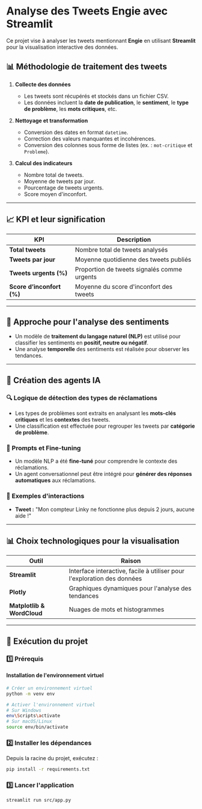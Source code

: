 # Analyse des Tweets Engie avec Streamlit

Ce projet vise à analyser les tweets mentionnant **Engie** en utilisant **Streamlit** pour la visualisation interactive des données.

## 📊 Méthodologie de traitement des tweets

1. **Collecte des données**  
   - Les tweets sont récupérés et stockés dans un fichier CSV.
   - Les données incluent la **date de publication**, le **sentiment**, le **type de problème**, les **mots critiques**, etc.

2. **Nettoyage et transformation**  
   - Conversion des dates en format `datetime`.
   - Correction des valeurs manquantes et incohérences.
   - Conversion des colonnes sous forme de listes (ex. : `mot-critique` et `Probleme`).

3. **Calcul des indicateurs**  
   - Nombre total de tweets.
   - Moyenne de tweets par jour.
   - Pourcentage de tweets urgents.
   - Score moyen d'inconfort.

---

## 📈 KPI et leur signification

| KPI | Description |
|------|------------|
| **Total tweets** | Nombre total de tweets analysés |
| **Tweets par jour** | Moyenne quotidienne des tweets publiés |
| **Tweets urgents (%)** | Proportion de tweets signalés comme urgents |
| **Score d’inconfort (%)** | Moyenne du score d'inconfort des tweets |

---

## 🤖 Approche pour l'analyse des sentiments

- Un modèle de **traitement du langage naturel (NLP)** est utilisé pour classifier les sentiments en **positif, neutre ou négatif**.
- Une analyse **temporelle** des sentiments est réalisée pour observer les tendances.

---

## 🎯 Création des agents IA

### 🔍 Logique de détection des types de réclamations
- Les types de problèmes sont extraits en analysant les **mots-clés critiques** et les **contextes** des tweets.
- Une classification est effectuée pour regrouper les tweets par **catégorie de problème**.

### 💬 Prompts et Fine-tuning
- Un modèle NLP a été **fine-tuné** pour comprendre le contexte des réclamations.
- Un agent conversationnel peut être intégré pour **générer des réponses automatiques** aux réclamations.

### 📝 Exemples d'interactions
- **Tweet :** "Mon compteur Linky ne fonctionne plus depuis 2 jours, aucune aide !"  

---

## 📊 Choix technologiques pour la visualisation

| Outil | Raison |
|------|--------|
| **Streamlit** | Interface interactive, facile à utiliser pour l'exploration des données |
| **Plotly** | Graphiques dynamiques pour l'analyse des tendances |
| **Matplotlib & WordCloud** | Nuages de mots et histogrammes |

---

## 🚀 Exécution du projet

### 1️⃣ Prérequis

#### Installation de l'environnement virtuel

```bash
# Créer un environnement virtuel
python -m venv env

# Activer l'environnement virtuel
# Sur Windows
env\Scripts\activate
# Sur macOS/Linux
source env/bin/activate

```

### 2️⃣ Installer les dépendances

Depuis la racine du projet, exécutez :

```bash
pip install -r requirements.txt
```

### 3️⃣ Lancer l'application

```bash
streamlit run src/app.py
```

